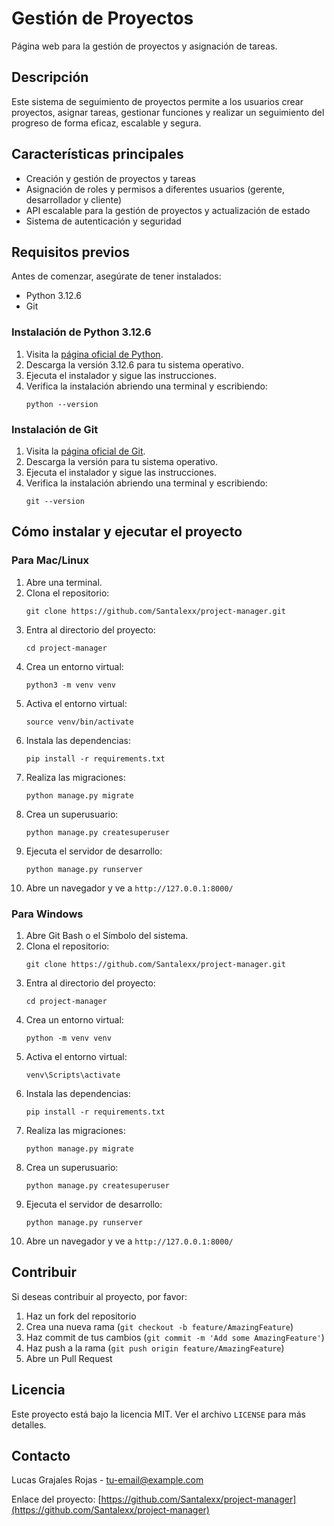 # Gestión de Proyectos

Página web para la gestión de proyectos y asignación de tareas.

## Descripción

Este sistema de seguimiento de proyectos permite a los usuarios crear proyectos, asignar tareas, gestionar funciones y realizar un seguimiento del progreso de forma eficaz, escalable y segura.

## Características principales

- Creación y gestión de proyectos y tareas
- Asignación de roles y permisos a diferentes usuarios (gerente, desarrollador y cliente)
- API escalable para la gestión de proyectos y actualización de estado
- Sistema de autenticación y seguridad

## Requisitos previos

Antes de comenzar, asegúrate de tener instalados:

- Python 3.12.6
- Git

### Instalación de Python 3.12.6

1. Visita la [página oficial de Python](https://www.python.org/downloads/).
2. Descarga la versión 3.12.6 para tu sistema operativo.
3. Ejecuta el instalador y sigue las instrucciones.
4. Verifica la instalación abriendo una terminal y escribiendo:
   ```
   python --version
   ```

### Instalación de Git

1. Visita la [página oficial de Git](https://git-scm.com/downloads).
2. Descarga la versión para tu sistema operativo.
3. Ejecuta el instalador y sigue las instrucciones.
4. Verifica la instalación abriendo una terminal y escribiendo:
   ```
   git --version
   ```

## Cómo instalar y ejecutar el proyecto

### Para Mac/Linux

1. Abre una terminal.
2. Clona el repositorio:
   ```
   git clone https://github.com/Santalexx/project-manager.git
   ```
3. Entra al directorio del proyecto:
   ```
   cd project-manager
   ```
4. Crea un entorno virtual:
   ```
   python3 -m venv venv
   ```
5. Activa el entorno virtual:
   ```
   source venv/bin/activate
   ```
6. Instala las dependencias:
   ```
   pip install -r requirements.txt
   ```
7. Realiza las migraciones:
   ```
   python manage.py migrate
   ```
8. Crea un superusuario:
   ```
   python manage.py createsuperuser
   ```
9. Ejecuta el servidor de desarrollo:
   ```
   python manage.py runserver
   ```
10. Abre un navegador y ve a `http://127.0.0.1:8000/`

### Para Windows

1. Abre Git Bash o el Símbolo del sistema.
2. Clona el repositorio:
   ```
   git clone https://github.com/Santalexx/project-manager.git
   ```
3. Entra al directorio del proyecto:
   ```
   cd project-manager
   ```
4. Crea un entorno virtual:
   ```
   python -m venv venv
   ```
5. Activa el entorno virtual:
   ```
   venv\Scripts\activate
   ```
6. Instala las dependencias:
   ```
   pip install -r requirements.txt
   ```
7. Realiza las migraciones:
   ```
   python manage.py migrate
   ```
8. Crea un superusuario:
   ```
   python manage.py createsuperuser
   ```
9. Ejecuta el servidor de desarrollo:
   ```
   python manage.py runserver
   ```
10. Abre un navegador y ve a `http://127.0.0.1:8000/`

## Contribuir

Si deseas contribuir al proyecto, por favor:

1. Haz un fork del repositorio
2. Crea una nueva rama (`git checkout -b feature/AmazingFeature`)
3. Haz commit de tus cambios (`git commit -m 'Add some AmazingFeature'`)
4. Haz push a la rama (`git push origin feature/AmazingFeature`)
5. Abre un Pull Request

## Licencia

Este proyecto está bajo la licencia MIT. Ver el archivo `LICENSE` para más detalles.

## Contacto

Lucas Grajales Rojas - [tu-email@example.com](mailto:tu-email@example.com)

Enlace del proyecto: [https://github.com/Santalexx/project-manager](https://github.com/Santalexx/project-manager)
